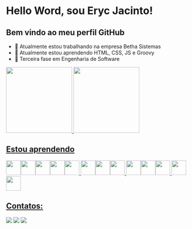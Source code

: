 # Hello Word, sou Eryc Jacinto! 
## Bem vindo ao meu perfil GitHub

- 🔭 Atualmente estou trabalhando na empresa Betha Sistemas
- 🌱 Atualmente estou aprendendo HTML, CSS, JS e Groovy
- 🏫 Terceira fase em Engenharia de Software

<div>
<a href="https://github.com/ErycMJ">
<img loading="lazy" height="180em" src="https://github-readme-stats.vercel.app/api/top-langs/?username=ErycMJ&layout=compact&langs_count=7&theme=dracula"/>   <img loading="lazy" height="180em" src="https://github-readme-stats.vercel.app/api?username=ErycMJ&show_icons=true&theme=onedark"/>
</div>

## Estou aprendendo
<img loading="lazy" src="https://cdn.jsdelivr.net/gh/devicons/devicon/icons/javascript/javascript-original.svg" width="40" height="40"/><img loading="lazy" src="https://cdn.jsdelivr.net/gh/devicons/devicon/icons/html5/html5-original.svg" width="40" height="40"/><img loading="lazy" src="https://cdn.jsdelivr.net/gh/devicons/devicon/icons/css3/css3-original.svg" width="40" height="40"/><img src="https://cdn.jsdelivr.net/gh/devicons/devicon@latest/icons/react/react-original.svg" width="40" height="40"/><img src="https://cdn.jsdelivr.net/gh/devicons/devicon@latest/icons/vitejs/vitejs-original.svg" width="40" height="40"/>     <img loading="lazy" src="https://cdn.jsdelivr.net/gh/devicons/devicon/icons/c/c-original.svg" width="40" height="40"/><img loading="lazy" src="https://cdn.jsdelivr.net/gh/devicons/devicon/icons/python/python-original.svg" width="40" height="40"/><img loading="lazy" src="https://cdn.jsdelivr.net/gh/devicons/devicon/icons/groovy/groovy-original.svg" width="40" height="40"/>     <img src="https://cdn.jsdelivr.net/gh/devicons/devicon@latest/icons/azuresqldatabase/azuresqldatabase-original.svg" width="40" height="40"/><img src="https://cdn.jsdelivr.net/gh/devicons/devicon@latest/icons/dbeaver/dbeaver-original.svg" width="40" height="40"/><img src="https://cdn.jsdelivr.net/gh/devicons/devicon@latest/icons/postgresql/postgresql-plain.svg" width="40" height="40"/>     <img src="https://cdn.jsdelivr.net/gh/devicons/devicon@latest/icons/postman/postman-original.svg" width="40" height="40"/><img src="https://cdn.jsdelivr.net/gh/devicons/devicon@latest/icons/insomnia/insomnia-original.svg" width="40" height="40"/>

## Contatos:

<div>
<a href="https://instagram.com/erycjacinto" target="_blank"><img loading="lazy" src="https://img.shields.io/badge/-Instagram-%23E4405F?style=for-the-badge&logo=instagram&logoColor=white" target="_blank"></a>
<a href = "mailto:erycmj@gmail.com"><img loading="lazy" src="https://img.shields.io/badge/Gmail-D14836?style=for-the-badge&logo=gmail&logoColor=white" target="_blank"></a>
<a href="https://www.linkedin.com/in/eryc-de-morais-jacinto-568325239/" target="_blank"><img loading="lazy" src="https://img.shields.io/badge/-LinkedIn-%230077B5?style=for-the-badge&logo=linkedin&logoColor=white" target="_blank"></a>   
</div>
